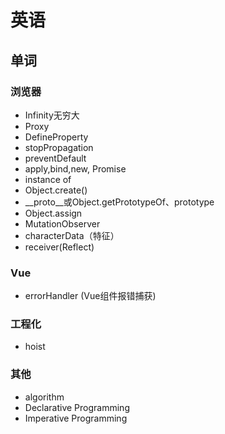 # 英语

## 单词

### 浏览器

* Infinity无穷大
* Proxy
* DefineProperty
* stopPropagation
* preventDefault
* apply,bind,new, Promise
* instance of
* Object.create()
* __proto__或Object.getPrototypeOf、prototype
* Object.assign
* MutationObserver
* characterData（特征）
* receiver(Reflect)

### Vue

* errorHandler (Vue组件报错捕获)

### 工程化

* hoist

### 其他

* algorithm
* Declarative Programming
* Imperative Programming
